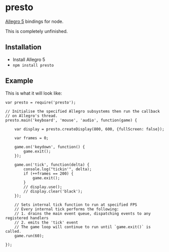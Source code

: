 # presto

[Allegro 5](http://alleg.sourceforge.net/) bindings for node.

This is completely unfinished.

## Installation

  * Install Allegro 5
  * `npm install presto`

## Example

This is what it will look like:

    var presto = require('presto');

    // Initialise the specified Allegro subsystems then run the callback
    // on Allegro's thread.
    presto.main('keyboard', 'mouse', 'audio', function(game) {

        var display = presto.createDisplay(800, 600, {fullScreen: false});

        var frames = 0;

        game.on('keydown', function() {
            game.exit();
        });

        game.on('tick', function(delta) {
            console.log("tickin'", delta);
            if (++frames == 200) {
                game.exit();
            }
            // display.use();
            // display.clear('black');
        });

        // Sets internal tick function to run at specified FPS
        // Every internal tick performs the following:
        // 1. drains the main event queue, dispatching events to any registered handlers
        // 2. emits the 'tick' event
        // The game loop will continue to run until `game.exit()` is called.
        game.run(60);

    });